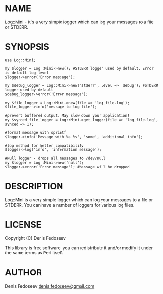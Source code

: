 # NAME

Log::Mini - It's a very simple logger which can log your messages to a file or STDERR.

# SYNOPSIS

    use Log::Mini;

    my $logger = Log::Mini->new(); #STDERR logger used by default. Error is default log level
    $logger->error('Error message');

    my $debug_logger = Log::Mini->new('stderr', level => 'debug'); #STDERR logger used by default
    $debug_logger->error('Error message');

    my $file_logger = Log::Mini->new(file => 'log_file.log');
    $file_logger->info('message to log file');

    #prevent buffered output. May slow down your application!
    my $synced_file_logger = Log::Mini->get_logger(file => 'log_file.log', synced => 1);

    #format message with sprintf
    $logger->info('Message with %s %s', 'some', 'additional info');

    #log method for better compatibility
    $logger->log('info', 'information message');

    #Null logger - drops all messages to /dev/null
    my $logger = Log::Mini->new('null');
    $logger->error('Error message'); #Message will be dropped

# DESCRIPTION

Log::Mini is a very simple logger which can log your messages to a file or STDERR.
You can have a number of loggers for various log files.

# LICENSE

Copyright (C) Denis Fedoseev

This library is free software; you can redistribute it and/or modify
it under the same terms as Perl itself.

# AUTHOR

Denis Fedoseev <denis.fedoseev@gmail.com>
